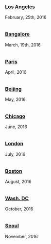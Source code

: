   <div class="row">
    <div class="live-event column">
      <h3><a href="events/los-angeles.html">Los Angeles</a></h3>
      <p>February, 25th, 2016</p>
    </div>
    <div class="live-event column">
      <h3><a href="events/bangalore.html">Bangalore</a></h3>
      <p>March, 19th, 2016</p>
    </div>
    <div class="live-event column">
      <h3><a href="events/paris.html">Paris</a></h3>
      <p>April, 2016</p>
    </div>
  </div>
  
  <div class="row">
    <div class="live-event column">
      <h3><a href="events/beijing.html">Beijing</a></h3>
      <p>May, 2016</p>
    </div>
    <div class="live-event column">
      <h3><a href="events/chicago.html">Chicago</a></h3>
      <p>June, 2016</p>
    </div>
    <div class="live-event column">
      <h3><a href="events/london.html">London</a></h3>
      <p>July, 2016</p>
    </div>
  </div>
  
  <div class="row">
    <div class="live-event column">
      <h3><a href="events/boston.html">Boston</a></h3>
      <p>August, 2016</p>
    </div>
    <div class="live-event column">
      <h3><a href="events/washington.html">Wash. DC</a></h3>
      <p>October, 2016</p>
    </div>
    <div class="live-event column">
      <h3><a href="events/seoul.html">Seoul</a></h3>
      <p>November, 2016</p>
    </div>
  </div>
